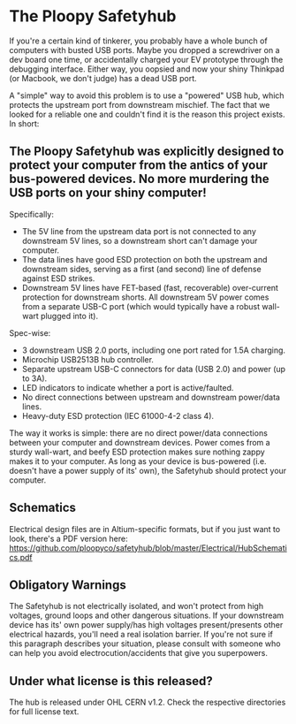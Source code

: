 # The Ploopy Safetyhub

If you're a certain kind of tinkerer, you probably have a whole bunch of computers with busted USB ports. Maybe you dropped a screwdriver on a dev board one time, or accidentally charged your EV prototype through the debugging interface. Either way, you oopsied and now your shiny Thinkpad (or Macbook, we don't judge) has a dead USB port.

A "simple" way to avoid this problem is to use a "powered" USB hub, which protects the upstream port from downstream mischief. The fact that we looked for a reliable one and couldn't find it is the reason this project exists. In short:

## The Ploopy Safetyhub was explicitly designed to protect your computer from the antics of your bus-powered devices. No more murdering the USB ports on your shiny computer!

Specifically:

- The 5V line from the upstream data port is not connected to any downstream 5V lines, so a downstream short can't damage your computer.
- The data lines have good ESD protection on both the upstream and downstream sides, serving as a first (and second) line of defense against ESD strikes.
- Downstream 5V lines have FET-based (fast, recoverable) over-current protection for downstream shorts. All downstream 5V power comes from a separate USB-C port (which would typically have a robust wall-wart plugged into it).

Spec-wise:

- 3 downstream USB 2.0 ports, including one port rated for 1.5A charging.
- Microchip USB2513B hub controller.
- Separate upstream USB-C connectors for data (USB 2.0) and power (up to 3A).
- LED indicators to indicate whether a port is active/faulted.
- No direct connections between upstream and downstream power/data lines.
- Heavy-duty ESD protection (IEC 61000-4-2 class 4).

The way it works is simple: there are no direct power/data connections between your computer and downstream devices. Power comes from a sturdy wall-wart, and beefy ESD protection makes sure nothing zappy makes it to your computer. As long as your device is bus-powered (i.e. doesn't have a power supply of its' own), the Safetyhub should protect your computer.

## Schematics

Electrical design files are in Altium-specific formats, but if you just want to look, there's a PDF version here: https://github.com/ploopyco/safetyhub/blob/master/Electrical/HubSchematics.pdf

## Obligatory Warnings

The Safetyhub is not electrically isolated, and won't protect from high voltages, ground loops and other dangerous situations. If your downstream device has its' own power supply/has high voltages present/presents other electrical hazards, you'll need a real isolation barrier. If you're not sure if this paragraph describes your situation, please consult with someone who can help you avoid electrocution/accidents that give you superpowers.

## Under what license is this released?

The hub is released under OHL CERN v1.2. Check the respective directories for full license text.
